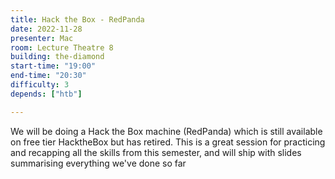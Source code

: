 ```yaml
---
title: Hack the Box - RedPanda
date: 2022-11-28
presenter: Mac
room: Lecture Theatre 8
building: the-diamond
start-time: "19:00"
end-time: "20:30"
difficulty: 3
depends: ["htb"]

---
```


We will be doing a Hack the Box machine (RedPanda) which is still available on free tier HacktheBox but has retired. This is a great session for practicing and recapping all the skills from this semester, and will ship with slides summarising everything we've done so far
